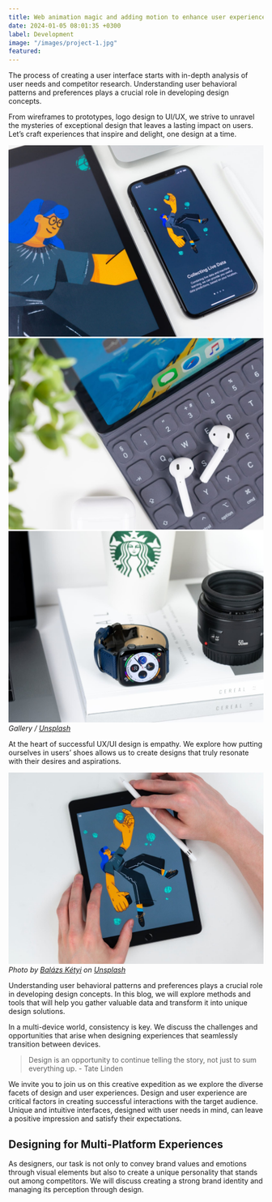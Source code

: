 ```yaml
---
title: Web animation magic and adding motion to enhance user experiences
date: 2024-01-05 08:01:35 +0300
label: Development
image: "/images/project-1.jpg"
featured:
---
```


The process of creating a user interface starts with in-depth analysis of user needs and competitor research. Understanding user behavioral patterns and preferences plays a crucial role in developing design concepts.

From wireframes to prototypes, logo design to UI/UX, we strive to unravel the mysteries of exceptional design that leaves a lasting impact on users. Let’s craft experiences that inspire and delight, one design at a time.

<div class="gallery-box">
  <div class="gallery">
    <img src="/images/project-example-2.jpg" loading="lazy" alt="Project">
    <img src="/images/project-example-3.jpg" loading="lazy" alt="Project">
    <img src="/images/project-example-4.jpg" loading="lazy" alt="Project">
  </div>
  <em>Gallery / <a href="https://unsplash.com/" target="_blank">Unsplash</a></em>
</div>

At the heart of successful UX/UI design is empathy. We explore how putting ourselves in users’ shoes allows us to create designs that truly resonate with their desires and aspirations.

![iPad](/images/project-example-1.jpg)
_Photo by [Balázs Kétyi](https://unsplash.com/@balazsketyi) on [Unsplash](https://unsplash.com/)_

Understanding user behavioral patterns and preferences plays a crucial role in developing design concepts. In this blog, we will explore methods and tools that will help you gather valuable data and transform it into unique design solutions.

In a multi-device world, consistency is key. We discuss the challenges and opportunities that arise when designing experiences that seamlessly transition between devices.

> Design is an opportunity to continue telling the story, not just to sum everything up. - Tate Linden

We invite you to join us on this creative expedition as we explore the diverse facets of design and user experiences. Design and user experience are critical factors in creating successful interactions with the target audience. Unique and intuitive interfaces, designed with user needs in mind, can leave a positive impression and satisfy their expectations.

## Designing for Multi-Platform Experiences

As designers, our task is not only to convey brand values and emotions through visual elements but also to create a unique personality that stands out among competitors. We will discuss creating a strong brand identity and managing its perception through design.
